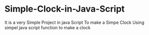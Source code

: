# Simple-Clock-in-Java-Script
It is a very Simple Project in java Script To make a Simpe Clock
Using simpel java script function to make a clock
